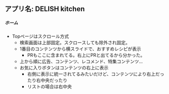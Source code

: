 ## アプリ名: DELISH kitchen

##### ホーム
- Topページはスクロール方式
  - 検索画面は上部固定。スクロースしても除外され固定。
  - 1番目のコンテンツから横スライドで、おすすめレシピが表示
     - PRもここに含まれてる。右上にPRと出てるから分かった。
  - 上から順に広告、コンテンツ、レコメンド、特集コンテンツ...
  - お気に入りボタンはコンテンツの右上に表示
    - 右側に表示に統一されてるみたいだけど、コンテンツにより右上だったり右中央だったり
    - リストの場合は右中央
